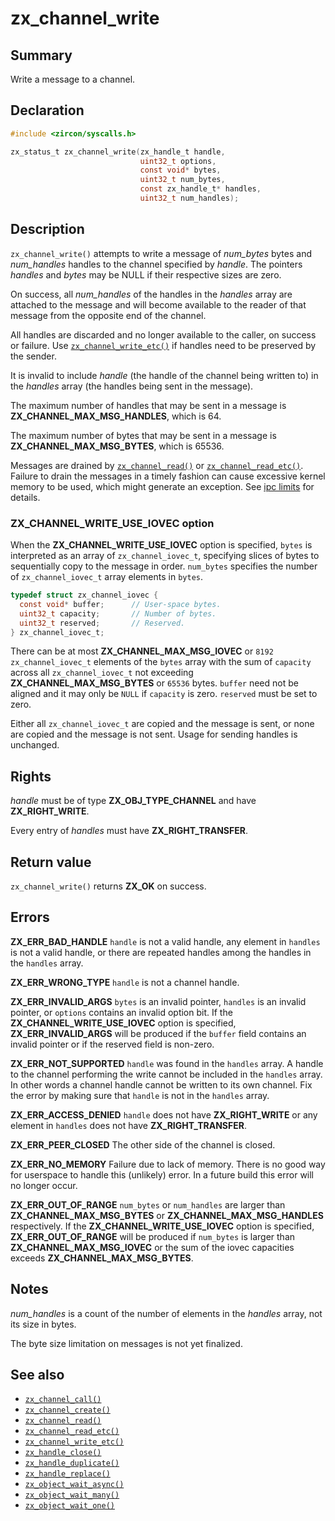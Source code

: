 <!-- Generated by zircon/scripts/update-docs-from-fidl, do not edit! -->
# zx_channel_write

## Summary

Write a message to a channel.

## Declaration

```c
#include <zircon/syscalls.h>

zx_status_t zx_channel_write(zx_handle_t handle,
                             uint32_t options,
                             const void* bytes,
                             uint32_t num_bytes,
                             const zx_handle_t* handles,
                             uint32_t num_handles);
```

## Description

`zx_channel_write()` attempts to write a message of *num_bytes*
bytes and *num_handles* handles to the channel specified by
*handle*.  The pointers *handles* and *bytes* may be NULL if their
respective sizes are zero.

On success, all *num_handles* of the handles in the *handles* array
are attached to the message and will become available to the reader
of that message from the opposite end of the channel.

All handles are discarded and no longer available to the caller, on
success or failure. Use [`zx_channel_write_etc()`] if handles need
to be preserved by the sender.

It is invalid to include *handle* (the handle of the channel being written
to) in the *handles* array (the handles being sent in the message).

The maximum number of handles that may be sent in a message is
**ZX_CHANNEL_MAX_MSG_HANDLES**, which is 64.

The maximum number of bytes that may be sent in a message is
**ZX_CHANNEL_MAX_MSG_BYTES**, which is 65536.

Messages are drained by [`zx_channel_read()`] or [`zx_channel_read_etc()`].
Failure to drain the messages in a timely fashion can cause excessive kernel
memory to be used, which might generate an exception. See
[ipc limits](/docs/concepts/kernel/ipc_limits.md) for details.

### ZX_CHANNEL_WRITE_USE_IOVEC option

When the **ZX_CHANNEL_WRITE_USE_IOVEC** option is specified, `bytes` is
interpreted as an array of `zx_channel_iovec_t`, specifying slices of bytes to
sequentially copy to the message in order. `num_bytes` specifies the number of
`zx_channel_iovec_t` array elements in `bytes`.

```c
typedef struct zx_channel_iovec {
  const void* buffer;      // User-space bytes.
  uint32_t capacity;       // Number of bytes.
  uint32_t reserved;       // Reserved.
} zx_channel_iovec_t;
```

There can be at most **ZX_CHANNEL_MAX_MSG_IOVEC** or `8192`
`zx_channel_iovec_t` elements of the `bytes` array with the sum of `capacity`
across all `zx_channel_iovec_t` not exceeding **ZX_CHANNEL_MAX_MSG_BYTES** or
`65536` bytes. `buffer` need not be aligned and it may only be `NULL` if
`capacity` is zero. `reserved` must be set to zero.

Either all `zx_channel_iovec_t` are copied and the message is sent, or none
are copied and the message is not sent. Usage for sending handles is unchanged.

## Rights

*handle* must be of type **ZX_OBJ_TYPE_CHANNEL** and have **ZX_RIGHT_WRITE**.

Every entry of *handles* must have **ZX_RIGHT_TRANSFER**.

## Return value

`zx_channel_write()` returns **ZX_OK** on success.

## Errors

**ZX_ERR_BAD_HANDLE** `handle` is not a valid handle, any element in
`handles` is not a valid handle, or there are repeated handles among the
handles in the `handles` array.

**ZX_ERR_WRONG_TYPE** `handle` is not a channel handle.

**ZX_ERR_INVALID_ARGS** `bytes` is an invalid pointer, `handles`
is an invalid pointer, or `options` contains an invalid option bit.
If the **ZX_CHANNEL_WRITE_USE_IOVEC** option is specified,
**ZX_ERR_INVALID_ARGS** will be produced if the `buffer` field contains an
invalid pointer or if the reserved field is non-zero.

**ZX_ERR_NOT_SUPPORTED** `handle` was found in the `handles` array.
A handle to the channel performing the write cannot be included in the
`handles` array. In other words a channel handle cannot be written to its own channel.
Fix the error by making sure that `handle` is not in the `handles` array.

**ZX_ERR_ACCESS_DENIED** `handle` does not have **ZX_RIGHT_WRITE** or
any element in `handles` does not have **ZX_RIGHT_TRANSFER**.

**ZX_ERR_PEER_CLOSED**  The other side of the channel is closed.

**ZX_ERR_NO_MEMORY**  Failure due to lack of memory.
There is no good way for userspace to handle this (unlikely) error.
In a future build this error will no longer occur.

**ZX_ERR_OUT_OF_RANGE**  `num_bytes` or `num_handles` are larger than
**ZX_CHANNEL_MAX_MSG_BYTES** or **ZX_CHANNEL_MAX_MSG_HANDLES** respectively.
If the **ZX_CHANNEL_WRITE_USE_IOVEC** option is specified,
**ZX_ERR_OUT_OF_RANGE** will be produced if `num_bytes` is larger than
**ZX_CHANNEL_MAX_MSG_IOVEC** or the sum of the iovec capacities exceeds
**ZX_CHANNEL_MAX_MSG_BYTES**.

## Notes

*num_handles* is a count of the number of elements in the *handles*
array, not its size in bytes.

The byte size limitation on messages is not yet finalized.

## See also

 - [`zx_channel_call()`]
 - [`zx_channel_create()`]
 - [`zx_channel_read()`]
 - [`zx_channel_read_etc()`]
 - [`zx_channel_write_etc()`]
 - [`zx_handle_close()`]
 - [`zx_handle_duplicate()`]
 - [`zx_handle_replace()`]
 - [`zx_object_wait_async()`]
 - [`zx_object_wait_many()`]
 - [`zx_object_wait_one()`]

[`zx_channel_call()`]: channel_call.md
[`zx_channel_create()`]: channel_create.md
[`zx_channel_read()`]: channel_read.md
[`zx_channel_read_etc()`]: channel_read_etc.md
[`zx_channel_write_etc()`]: channel_write_etc.md
[`zx_handle_close()`]: handle_close.md
[`zx_handle_duplicate()`]: handle_duplicate.md
[`zx_handle_replace()`]: handle_replace.md
[`zx_object_wait_async()`]: object_wait_async.md
[`zx_object_wait_many()`]: object_wait_many.md
[`zx_object_wait_one()`]: object_wait_one.md

